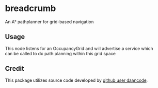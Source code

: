 # breadcrumb
An A* pathplanner for grid-based navigation

## Usage
This node listens for an OccupancyGrid and will advertise a service which can be called to do path planning within this grid space

## Credit
This package utilizes source code developed by [github user daancode](https://github.com/daancode/a-star).
